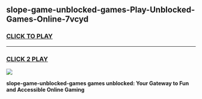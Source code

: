 
## slope-game-unblocked-games-Play-Unblocked-Games-Online-7vcyd
<h3>
<a href="https://premium76.site?title=slope-game-unblocked-games&ref=25A">CLICK TO PLAY</a></h3>
<hr>

<h3>
<a href="https://premium76.site?title=slope-game-unblocked-games&ref=25A">CLICK 2 PLAY</a>
  
</h3>

<a href="https://premium76.site?title=slope-game-unblocked-games&ref=25A"><img src="https://clearcache.store/games.png"></a>


**slope-game-unblocked-games games unblocked: Your Gateway to Fun and Accessible Online Gaming**

